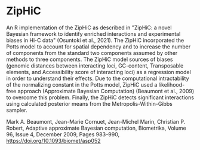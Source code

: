 # ZipHiC
An R implementation of the ZipHiC as described in "ZipHiC: a novel Bayesian framework to identify enriched interactions and experimental biases in Hi-C data" (Osuntoki et al., 2021). The ZipHiC incorporated the Potts model to account for spatial dependency and to increase the number of components from the standard two components assumed by other methods to three components. The ZipHiC model sources of biases (genomic distances between interacting loci, GC-content, Transposable elements, and Accessibility score of interacting loci) as a regression model in order to understand their effects. Due to the computational intractability of the normalizing constant in the Potts model, ZipHiC used a likelihood-free approach (Approximate Bayesian Computation) (Beaumont et al., 2009) to overcome this problem. Finally, the ZipHiC detects significant interactions using calculated posterior means from the Metropolis-Within-Gibbs sampler.




Mark A. Beaumont, Jean-Marie Cornuet, Jean-Michel Marin, Christian P. Robert, Adaptive approximate Bayesian computation, Biometrika, Volume 96, Issue 4, December 2009, Pages 983–990, https://doi.org/10.1093/biomet/asp052

